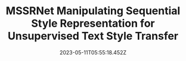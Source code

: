 ---
draft: false
title: MSSRNet Manipulating Sequential Style Representation for Unsupervised Text Style Transfer
publication_types:
  - "1"
authors:
  - Yazheng Yang
  - Zhou Zhao
  - Qi Liu
publication: In *The annual ACM SIGKDD conference*
publication_short: In *KDD*
featured: false
image:
  filename: featured
  focal_point: Smart
  preview_only: false
date: 2023-05-11T05:55:18.452Z
---